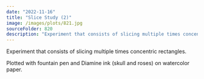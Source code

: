 ```yaml
---
date: "2022-11-16"
title: "Slice Study (2)"
image: /images/plots/821.jpg
sourceFolder: 820
description: "Experiment that consists of slicing multiple times concentric rectangles."
---
```


Experiment that consists of slicing multiple times concentric rectangles.

Plotted with fountain pen and Diamine ink (skull and roses) on watercolor paper.